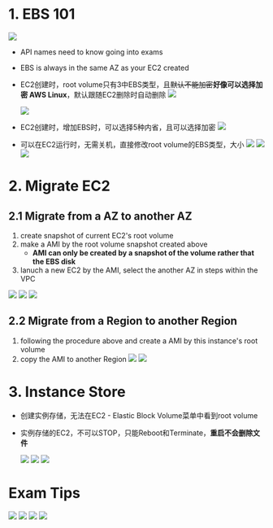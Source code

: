 # 1. EBS 101

![](https://i.loli.net/2019/06/15/5d049f6d89bc291836.png)

- API names need to know going into exams
- EBS is always in the same AZ as your EC2 created
- EC2创建时，root volume只有3中EBS类型，且~~默认不能加密~~**好像可以选择加密 AWS Linux**，默认跟随EC2删除时自动删除
  ![](https://i.loli.net/2019/06/15/5d04a26a46d6658295.png)

  ![](https://i.loli.net/2019/06/15/5d04a2e2b002e32022.png)
- EC2创建时，增加EBS时，可以选择5种内省，且可以选择加密
  ![](https://i.loli.net/2019/06/15/5d04a26a5199917336.png)

- 可以在EC2运行时，无需关机，直接修改root volume的EBS类型，大小
  ![](https://i.loli.net/2019/06/15/5d04a54f5d01227514.png)
  ![](https://i.loli.net/2019/06/15/5d04a6557abbf10969.png)
  ![](https://i.loli.net/2019/06/15/5d04a65a3cdbb46427.png)

# 2. Migrate EC2 
## 2.1 Migrate from a AZ to another AZ
1. create snapshot of current EC2's root volume
2. make a AMI by the root volume snapshot created above
    - **AMI can only be created by a snapshot of the volume rather that the EBS disk**
3. lanuch a new EC2 by the AMI, select the another AZ in steps within the VPC

  ![](https://i.loli.net/2019/06/15/5d04a8746e38e79790.png)
  ![](https://i.loli.net/2019/06/15/5d04a8794276696828.png)
  ![](https://i.loli.net/2019/06/15/5d04a8b1945e132139.png)
## 2.2 Migrate from a Region to another Region
1. following the procedure above and create a AMI by this instance's root volume
2. copy the AMI to another Region
  ![](https://i.loli.net/2019/06/15/5d04aa24a55e384669.png)
  ![](https://i.loli.net/2019/06/15/5d04aa28a64b386048.png)

# 3. Instance Store

- 创建实例存储，无法在EC2 - Elastic Block Volume菜单中看到root volume
- 实例存储的EC2，不可以STOP，只能Reboot和Terminate，**重启不会删除文件**

  ![](https://i.loli.net/2019/06/15/5d04b165e61ca85313.png)
  ![](https://i.loli.net/2019/06/15/5d04b16b7f7fa15880.png)
  ![](https://i.loli.net/2019/06/15/5d04b170ba48096652.png)

# Exam Tips
![](https://i.loli.net/2019/06/15/5d04ac9b376b225607.png)
![](https://i.loli.net/2019/06/15/5d04ac9e1501f14156.png)
![](https://i.loli.net/2019/06/15/5d04aca1e346968600.png)
![](https://i.loli.net/2019/06/15/5d04b175a161342740.png)

